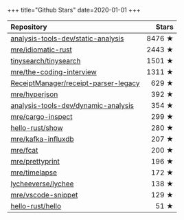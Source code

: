+++
title="Github Stars"
date=2020-01-01
+++

| Repository | Stars |
| :--------- | ----: |
| [analysis-tools-dev/static-analysis](https://github.com/analysis-tools-dev/static-analysis) | 8476 ★ |
| [mre/idiomatic-rust](https://github.com/mre/idiomatic-rust) | 2443 ★ |
| [tinysearch/tinysearch](https://github.com/tinysearch/tinysearch) | 1501 ★ |
| [mre/the-coding-interview](https://github.com/mre/the-coding-interview) | 1311 ★ |
| [ReceiptManager/receipt-parser-legacy](https://github.com/ReceiptManager/receipt-parser-legacy) | 629 ★ |
| [mre/hyperjson](https://github.com/mre/hyperjson) | 392 ★ |
| [analysis-tools-dev/dynamic-analysis](https://github.com/analysis-tools-dev/dynamic-analysis) | 354 ★ |
| [mre/cargo-inspect](https://github.com/mre/cargo-inspect) | 299 ★ |
| [hello-rust/show](https://github.com/hello-rust/show) | 280 ★ |
| [mre/kafka-influxdb](https://github.com/mre/kafka-influxdb) | 207 ★ |
| [mre/fcat](https://github.com/mre/fcat) | 200 ★ |
| [mre/prettyprint](https://github.com/mre/prettyprint) | 196 ★ |
| [mre/timelapse](https://github.com/mre/timelapse) | 172 ★ |
| [lycheeverse/lychee](https://github.com/lycheeverse/lychee) | 138 ★ |
| [mre/vscode-snippet](https://github.com/mre/vscode-snippet) | 129 ★ |
| [hello-rust/hello](https://github.com/hello-rust/hello) | 51 ★ |
